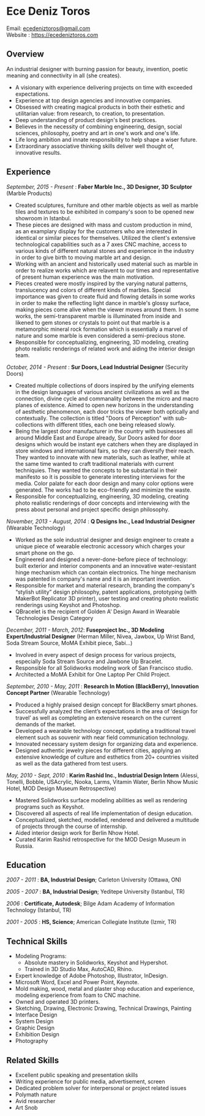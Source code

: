 # Ece Deniz Toros 
Email: ecedeniztoros@gmail.com  
Website : https://ecedeniztoros.com

## Overview
An industrial designer with burning passion for beauty, invention, poetic meaning and connectivity in all (she creates).

* A visionary with experience delivering projects on time with exceeded expectations.
* Experience at top design agencies and innovative companies.
* Obsessed with creating magical products in both their esthetic and utilitarian value: from research, to creation, to presentation.
* Deep understanding of product design's best practices.
* Believes in the necessity of combining engineering, design, social sciences, philosophy, poetry and art in one's work and one's life.
* Life long ambition and innate responsibility to help shape a wiser future.
* Extraordinary associative thinking skills deliver well thought of, innovative results.

## Experience
*September, 2015 - Present* : **Faber Marble Inc., 3D Designer, 3D Sculptor** (Marble Products)

* Created sculptures, furniture and other marble objects as well as marble tiles and textures to be exhibited in company's soon to be opened new showroom in Istanbul. 
* These pieces are designed with mass and custom production in mind, as an examplary display for the customers who are interested in identical or similar pieces for themselves. Utilized the client's extensive technological capabilities such as a 7 axes CNC machine, access to various kinds of different natural stones and experience in the industry in order to give birth to moving marble art and design. 
* Working with an ancient and historically used material such as marble in order to realize works which are relavent to our times and representative of present human experience was the main motivation. 
* Pieces created were mostly inspired by the varying natural patterns, translucency and colors of different kinds of marbles. Special importance was given to create fluid and flowing details in some works in order to make the reflecting light dance in marble's glossy surface, making pieces come alive when the viewer moves around them. In some works, the semi-transparent marble is illuminated from inside and likened to gem stones or crystals to point out that marble is a metamorphic mineral rock formation which is essentially a marvel of nature and some marble is even considered a semi-precious stone.
* Responsible for conceptualizing, engineering, 3D modeling, creating photo realistic renderings of related work and aiding the interior design team.

*October, 2014 - Present* : **Sur Doors, Lead Industrial Designer** (Security Doors)

* Created multiple collections of doors inspired by the unifying elements in the design languages of various ancient civilizations as well as the connection, divine cycle and commanality between the micro and macro planes of existence. Aimed to open new horizons in the understanding of aesthetic phenomenon, each door tricks the viewer both optically and contextually. The collection is titled "Doors of Perception" with sub-collections with different titles, each one being released slowly.
* Being the largest door manufacturer in the country with businesses all around Middle East and Europe already, Sur Doors asked for door designs which would be instant eye catchers when they are displayed in store windows and international fairs, so they can diversify their reach. They wanted to innovate with new materials, such as leather, while at the same time wanted to craft traditional materials with current techniquies. They wanted the concepts to be substantial in their manifesto so it is possible to generate interesting interviews for the media. Color palate for each door design  and many color options were generated. The works had to be eco-friendly and minimize the waste. 
* Responsible for conceptualizing, engineering, 3D modeling, creating photo realistic renderings of door concepts and interviewing with the press about personal and project specific design philosophy.

*November, 2013 - August, 2014* : **Q Designs Inc., Lead Industrial Designer** (Wearable Technology)

* Worked as the sole industrial designer and design engineer to create a unique piece of wearable electronic accessory which charges your smart phone on the go.
* Engineered and designed a never-done-before piece of technology: built exterior and interior components and an innovative water-resistant hinge mechanism which can contain electronics. The hinge mechanism was patented in company's name and it is an important invention.
* Responsible for market and material research, branding the company's “stylish utility” design philosophy, patent applications, prototyping (with MakerBot Replicator 3D printer), user testing and creating photo realistic renderings using Keyshot and Photoshop.
* QBracelet is the recipient of Golden A' Design Award in Wearable Technologies Design Category

*December, 2011 - March, 2012*: **Fuseproject Inc., 3D Modeling Expert/Industrial Designer** (Herman Miller, Nivea, Jawbox, Up Wrist Band, Soda Stream Source, MoMA Exhibit piece, Sabi...)

* Involved in every aspect of design process for various projects, especially Soda Stream Source and Jawbone Up Bracelet.
* Responsible for all Solidworks modeling work of San Francisco studio.
* Architected a MoMA Exhibit for One Laptop Per Child Project.

*September, 2010 - May, 2011* : **Research In Motion (BlackBerry), Innovation Concept Partner** (Wearable Technology)

* Produced a highly praised design concept for BlackBerry smart phones.
* Successfully analyzed the client’s expectations in the area of ‘design for travel’ as well as completing an extensive research on the current demands of the market.
* Developed a wearable technology concept, updating a traditional travel element such as souvenir with near field communication technology.
* Innovated necessary system design for organizing data and experience.
* Designed authentic jewelry pieces for different cities, applying an extensive knowledge of culture and esthetics from 20+ countries visited as well as the data gathered from test users.

*May, 2010 - Sept, 2010* : **Karim Rashid Inc., Industrial Design Intern** (Alessi, Tonelli, Bobble, USAcrylic, Nooka, Larms, Vitamin Water, Berlin Nhow Music Hotel, MOD Design Museum Retrospective)

* Mastered Solidworks surface modeling abilities as well as rendering programs such as Keyshot.
* Discovered all aspects of real life implementation of design education. 
* Conceptualized, sketched, modelled, rendered and delivered a multitude of projects through the course of internship. 
* Aided interior design work for Berlin Nhow Hotel.
* Curated Karim Rashid retrospective for the MOD Design Museum in Russia.

## Education
*2007 - 2011* : **BA, Industrial Design**; Carleton University (Ottawa, ON)

*2005 - 2007* : **BA, Industrial Design**; Yeditepe University (Istanbul, TR)

*2006* : **Certificate, Autodesk**; Bilge Adam Academy of Information Technology (Istanbul, TR)

*2001 - 2005* : **HS, Science**; American Collegiate Institute (Izmir, TR)

## Technical Skills
* Modeling Programs: 
  * Absolute mastery in Solidworks, Keyshot and Hypershot.
  * Trained in 3D Studio Max, AutoCAD, Rhino.
* Expert knowledge of Adobe Photoshop, Illustrator, InDesign.
* Microsoft Word, Excel and Power Point, Keynote.
* Mold making, wood, metal and plaster shop education and experience, modeling experience from
foam to CNC machine.
* Owned and operated 3D printers.
* Sketching, Drawing, Electronic Drawing, Technical Drawings, Painting
* Interface Design
* System Design
* Graphic Design
* Exhibition Design
* Photography

## Related Skills
* Excellent public speaking and presentation skills
* Writing experience for public media, advertisement, screen
* Dedicated problem solver for interpersonal or project related issues
* Polymath nature
* Avid researcher
* Art Snob

